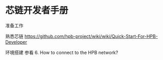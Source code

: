 # 芯链开发者手册
准备工作

  熟悉芯链 https://github.com/hpb-project/wiki/wiki/Quick-Start-For-HPB-Developer
  
  环境搭建 参看 6. How to connect to the HPB network?
